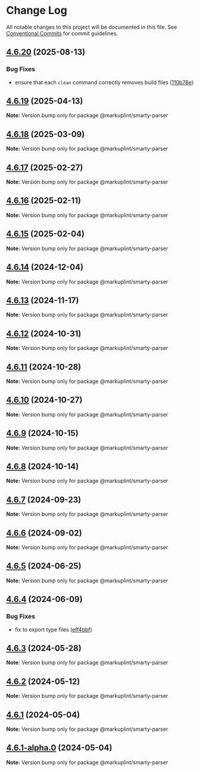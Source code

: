 # Change Log

All notable changes to this project will be documented in this file.
See [Conventional Commits](https://conventionalcommits.org) for commit guidelines.

## [4.6.20](https://github.com/markuplint/markuplint/compare/@markuplint/smarty-parser@4.6.19...@markuplint/smarty-parser@4.6.20) (2025-08-13)

### Bug Fixes

- ensure that each `clean` command correctly removes build files ([110b78e](https://github.com/markuplint/markuplint/commit/110b78e85379d29a84ca68325127344a87a570b6))

## [4.6.19](https://github.com/markuplint/markuplint/compare/@markuplint/smarty-parser@4.6.18...@markuplint/smarty-parser@4.6.19) (2025-04-13)

**Note:** Version bump only for package @markuplint/smarty-parser

## [4.6.18](https://github.com/markuplint/markuplint/compare/@markuplint/smarty-parser@4.6.17...@markuplint/smarty-parser@4.6.18) (2025-03-09)

**Note:** Version bump only for package @markuplint/smarty-parser

## [4.6.17](https://github.com/markuplint/markuplint/compare/@markuplint/smarty-parser@4.6.16...@markuplint/smarty-parser@4.6.17) (2025-02-27)

**Note:** Version bump only for package @markuplint/smarty-parser

## [4.6.16](https://github.com/markuplint/markuplint/compare/@markuplint/smarty-parser@4.6.15...@markuplint/smarty-parser@4.6.16) (2025-02-11)

**Note:** Version bump only for package @markuplint/smarty-parser

## [4.6.15](https://github.com/markuplint/markuplint/compare/@markuplint/smarty-parser@4.6.14...@markuplint/smarty-parser@4.6.15) (2025-02-04)

**Note:** Version bump only for package @markuplint/smarty-parser

## [4.6.14](https://github.com/markuplint/markuplint/compare/@markuplint/smarty-parser@4.6.13...@markuplint/smarty-parser@4.6.14) (2024-12-04)

**Note:** Version bump only for package @markuplint/smarty-parser

## [4.6.13](https://github.com/markuplint/markuplint/compare/@markuplint/smarty-parser@4.6.12...@markuplint/smarty-parser@4.6.13) (2024-11-17)

**Note:** Version bump only for package @markuplint/smarty-parser

## [4.6.12](https://github.com/markuplint/markuplint/compare/@markuplint/smarty-parser@4.6.11...@markuplint/smarty-parser@4.6.12) (2024-10-31)

**Note:** Version bump only for package @markuplint/smarty-parser

## [4.6.11](https://github.com/markuplint/markuplint/compare/@markuplint/smarty-parser@4.6.10...@markuplint/smarty-parser@4.6.11) (2024-10-28)

**Note:** Version bump only for package @markuplint/smarty-parser

## [4.6.10](https://github.com/markuplint/markuplint/compare/@markuplint/smarty-parser@4.6.9...@markuplint/smarty-parser@4.6.10) (2024-10-27)

**Note:** Version bump only for package @markuplint/smarty-parser

## [4.6.9](https://github.com/markuplint/markuplint/compare/@markuplint/smarty-parser@4.6.8...@markuplint/smarty-parser@4.6.9) (2024-10-15)

**Note:** Version bump only for package @markuplint/smarty-parser

## [4.6.8](https://github.com/markuplint/markuplint/compare/@markuplint/smarty-parser@4.6.7...@markuplint/smarty-parser@4.6.8) (2024-10-14)

**Note:** Version bump only for package @markuplint/smarty-parser

## [4.6.7](https://github.com/markuplint/markuplint/compare/@markuplint/smarty-parser@4.6.6...@markuplint/smarty-parser@4.6.7) (2024-09-23)

**Note:** Version bump only for package @markuplint/smarty-parser

## [4.6.6](https://github.com/markuplint/markuplint/compare/@markuplint/smarty-parser@4.6.5...@markuplint/smarty-parser@4.6.6) (2024-09-02)

**Note:** Version bump only for package @markuplint/smarty-parser

## [4.6.5](https://github.com/markuplint/markuplint/compare/@markuplint/smarty-parser@4.6.4...@markuplint/smarty-parser@4.6.5) (2024-06-25)

**Note:** Version bump only for package @markuplint/smarty-parser

## [4.6.4](https://github.com/markuplint/markuplint/compare/@markuplint/smarty-parser@4.6.3...@markuplint/smarty-parser@4.6.4) (2024-06-09)

### Bug Fixes

- fix to export type files ([eff4bbf](https://github.com/markuplint/markuplint/commit/eff4bbfd127574809dc5e15d7cafe87699758ee0))

## [4.6.3](https://github.com/markuplint/markuplint/compare/@markuplint/smarty-parser@4.6.2...@markuplint/smarty-parser@4.6.3) (2024-05-28)

**Note:** Version bump only for package @markuplint/smarty-parser

## [4.6.2](https://github.com/markuplint/markuplint/compare/@markuplint/smarty-parser@4.6.1...@markuplint/smarty-parser@4.6.2) (2024-05-12)

**Note:** Version bump only for package @markuplint/smarty-parser

## [4.6.1](https://github.com/markuplint/markuplint/compare/@markuplint/smarty-parser@4.6.1-alpha.0...@markuplint/smarty-parser@4.6.1) (2024-05-04)

**Note:** Version bump only for package @markuplint/smarty-parser

## [4.6.1-alpha.0](https://github.com/markuplint/markuplint/compare/@markuplint/smarty-parser@4.6.0...@markuplint/smarty-parser@4.6.1-alpha.0) (2024-05-04)

**Note:** Version bump only for package @markuplint/smarty-parser
